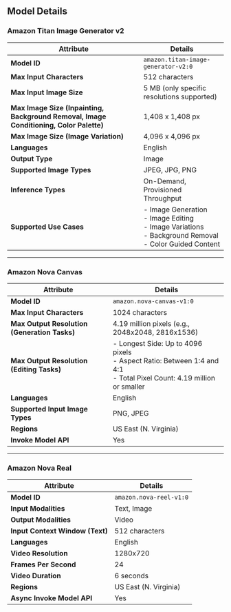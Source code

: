 
## Model Details

### Amazon Titan Image Generator v2

| **Attribute**                                                                          | **Details**                                                                                                   |
|----------------------------------------------------------------------------------------|---------------------------------------------------------------------------------------------------------------|
| **Model ID**                                                                           | `amazon.titan-image-generator-v2:0`                                                                           |
| **Max Input Characters**                                                               | 512 characters                                                                                                |
| **Max Input Image Size**                                                               | 5 MB (only specific resolutions supported)                                                                    |
| **Max Image Size (Inpainting, Background Removal, Image Conditioning, Color Palette)** | 1,408 x 1,408 px                                                                                              |
| **Max Image Size (Image Variation)**                                                   | 4,096 x 4,096 px                                                                                              |
| **Languages**                                                                          | English                                                                                                       |
| **Output Type**                                                                        | Image                                                                                                         |
| **Supported Image Types**                                                              | JPEG, JPG, PNG                                                                                                |
| **Inference Types**                                                                    | On-Demand, Provisioned Throughput                                                                             |
| **Supported Use Cases**                                                                | - Image Generation<br>- Image Editing<br>- Image Variations<br>- Background Removal<br>- Color Guided Content |

---

### Amazon Nova Canvas

| **Attribute**                                | **Details**                                                                                                              |
|----------------------------------------------|--------------------------------------------------------------------------------------------------------------------------|
| **Model ID**                                 | `amazon.nova-canvas-v1:0`                                                                                                |
| **Max Input Characters**                     | 1024 characters                                                                                                          |
| **Max Output Resolution (Generation Tasks)** | 4.19 million pixels (e.g., 2048x2048, 2816x1536)                                                                         |
| **Max Output Resolution (Editing Tasks)**    | - Longest Side: Up to 4096 pixels<br>- Aspect Ratio: Between 1:4 and 4:1<br>- Total Pixel Count: 4.19 million or smaller |
| **Languages**                                | English                                                                                                                  |
| **Supported Input Image Types**              | PNG, JPEG                                                                                                                |
| **Regions**                                  | US East (N. Virginia)                                                                                                    |
| **Invoke Model API**                         | Yes                                                                                                                      |

---

### Amazon Nova Real

| **Attribute**                   | **Details**             |
|---------------------------------|-------------------------|
| **Model ID**                    | `amazon.nova-reel-v1:0` |
| **Input Modalities**            | Text, Image             |
| **Output Modalities**           | Video                   |
| **Input Context Window (Text)** | 512 characters          |
| **Languages**                   | English                 |
| **Video Resolution**            | 1280x720                |
| **Frames Per Second**           | 24                      |
| **Video Duration**              | 6 seconds               |
| **Regions**                     | US East (N. Virginia)   |
| **Async Invoke Model API**      | Yes                     |
